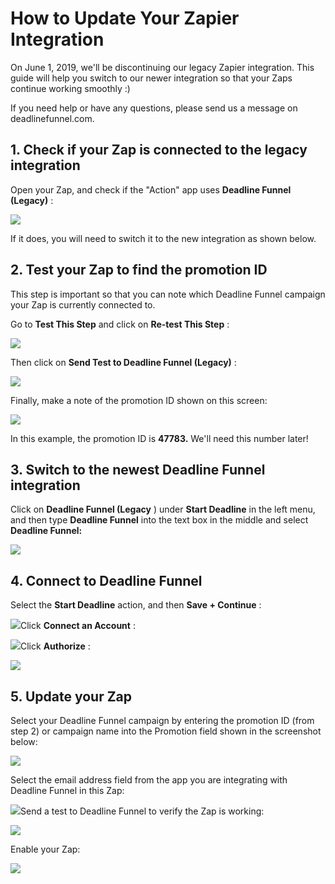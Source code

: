 # How to Update Your Zapier Integration

On June 1, 2019, we'll be discontinuing our legacy Zapier integration. This guide will help you switch to our newer integration so that your Zaps continue working smoothly :\)

If you need help or have any questions, please send us a message on deadlinefunnel.com.

## 1. Check if your Zap is connected to the legacy integration

Open your Zap, and check if the "Action" app uses **Deadline Funnel \(Legacy\)** :

![](https://d33v4339jhl8k0.cloudfront.net/docs/assets/53974d6ce4b0c76107b109d1/images/5cc726622c7d3a026fd42554/file-x6Ahng8gEL.png)

If it does, you will need to switch it to the new integration as shown below.

## 2. Test your Zap to find the promotion ID

This step is important so that you can note which Deadline Funnel campaign your Zap is currently connected to.

Go to **Test This Step** and click on **Re-test This Step** :

![](https://d33v4339jhl8k0.cloudfront.net/docs/assets/53974d6ce4b0c76107b109d1/images/5cc7272e2c7d3a026fd4255e/file-%20vGgyo2wghV.png)

Then click on **Send Test to Deadline Funnel \(Legacy\)** :

![](https://d33v4339jhl8k0.cloudfront.net/docs/assets/53974d6ce4b0c76107b109d1/images/5cc7274504286301e753d644/file-g1c1md1vhc.png)

Finally, make a note of the promotion ID shown on this screen:

![](https://d33v4339jhl8k0.cloudfront.net/docs/assets/53974d6ce4b0c76107b109d1/images/5cc7276a04286301e753d646/file-D3E5mOb6hU.png)

In this example, the promotion ID is **47783.** We'll need this number later!

## 3. Switch to the newest Deadline Funnel integration

Click on **Deadline Funnel \(Legacy** \) under **Start Deadline** in the left menu, and then type **Deadline Funnel** into the text box in the middle and select **Deadline Funnel:**

![](https://d33v4339jhl8k0.cloudfront.net/docs/assets/53974d6ce4b0c76107b109d1/images/5cc7326404286301e753d6ae/file-%20tQUXvuJjwU.png)

## 4. Connect to Deadline Funnel

Select the **Start Deadline** action, and then **Save + Continue** :

![](https://d33v4339jhl8k0.cloudfront.net/docs/assets/53974d6ce4b0c76107b109d1/images/5cc732dd2c7d3a026fd425da/file-%20fnEuZb1Jna.png)Click **Connect an Account** :

![](https://d33v4339jhl8k0.cloudfront.net/docs/assets/53974d6ce4b0c76107b109d1/images/5cc732f104286301e753d6b1/file-%20mRaLDPmwjR.png)Click **Authorize** :

![](https://d33v4339jhl8k0.cloudfront.net/docs/assets/53974d6ce4b0c76107b109d1/images/5cc7335a04286301e753d6b7/file-%20EnCQLsjCG8.png)

## 5. Update your Zap

Select your Deadline Funnel campaign by entering the promotion ID \(from step 2\) or campaign name into the Promotion field shown in the screenshot below:

![](https://d33v4339jhl8k0.cloudfront.net/docs/assets/53974d6ce4b0c76107b109d1/images/5cc733a52c7d3a026fd425df/file-%20EfhBC6ZPTp.png)

Select the email address field from the app you are integrating with Deadline Funnel in this Zap:

![](https://d33v4339jhl8k0.cloudfront.net/docs/assets/53974d6ce4b0c76107b109d1/images/5cc733fd2c7d3a026fd425e1/file-2FfKvpVxVp.png)Send a test to Deadline Funnel to verify the Zap is working:

![](https://d33v4339jhl8k0.cloudfront.net/docs/assets/53974d6ce4b0c76107b109d1/images/5cc7341d2c7d3a026fd425e2/file-%20ihRpvkYMGG.png)

Enable your Zap:

![](https://d33v4339jhl8k0.cloudfront.net/docs/assets/53974d6ce4b0c76107b109d1/images/5cc7343704286301e753d6bf/file-R7BYbZ59Ye.png)

